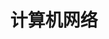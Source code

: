 ---
title: "计算机网络"
description: "计算机网络 category"
slug: "计算机网络"
image: "计算机网络.jpg"
style:
    background: "#2a9d8f"
    color: "#fff"
---